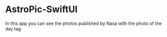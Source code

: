 # AstroPic-SwiftUI
In this app you can see the photos published by Nasa with the photo of the day tag
